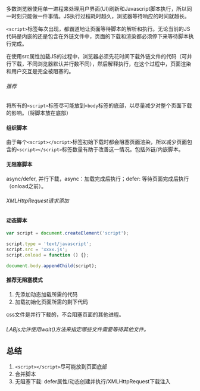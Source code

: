 多数浏览器使用单一进程来处理用户界面(UI)刷新和Javascript脚本执行，所以同一时刻只能做一件事情。JS执行过程耗时越久，浏览器等待响应的时间就越长。

```<script>```标签每次出现，都霸道地让页面等待脚本的解析和执行。无论当前的JS代码是内嵌的还是包含在外链文件中，页面的下载和渲染都必须停下来等待脚本执行完成。

在使用src属性加载JS的过程中，浏览器必须先花时间下载外链文件的代码（可并行下载，不同浏览器默认并行数不同），然后解释执行，在这个过程中，页面渲染和用户交互是完全被阻塞的。

###### 推荐
将所有的```<script>```标签尽可能放到```<body```标签的底部，以尽量减少对整个页面下载的影响。（将脚本放在底部）

#### 组织脚本
由于每个```<script></script>```标签初始下载时都会阻塞页面渲染，所以减少页面包含的```<script></script>```标签数量有助于改善这一情况。包括外链/内嵌脚本。

#### 无阻塞脚本
async/defer, 并行下载，async：加载完成后执行；defer: 等待页面完成后执行（onload之前）。

###### XMLHttpRequest请求添加

#### 动态脚本
```javascript
var script = document.createElement('script');

script.type = 'text/javascript';
script.src = 'xxxx.js';
script.onload = function () {};

document.body.appendChild(script);
```

#### 推荐无阻塞模式
1. 先添加动态加载所需的代码
2. 加载初始化页面所需的剩下代码

css文件是并行下载的，不会阻塞页面的其他进程。

###### LABjs允许使用wait()方法来指定哪些文件需要等待其他文件。

## 总结
1. ```<script></script>```尽可能放到页面底部
2. 合并脚本
3. 无阻塞下载: defer属性/动态创建并执行/XMLHttpRequest下载注入